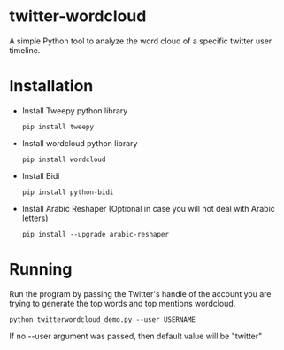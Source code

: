 # twitter-wordcloud
A simple Python tool to analyze the word cloud of a specific twitter user timeline.

# Installation
* Install Tweepy python library

  `pip install tweepy`

* Install wordcloud python library

  `pip install wordcloud`

* Install Bidi

  `pip install python-bidi`

* Install Arabic Reshaper (Optional in case you will not deal with Arabic letters)

  `pip install --upgrade arabic-reshaper`

# Running
Run the program by passing the Twitter's handle of the account you are trying to generate the top words and top mentions wordcloud.

  `python twitterwordcloud_demo.py --user USERNAME`

If no --user argument was passed, then default value will be "twitter"